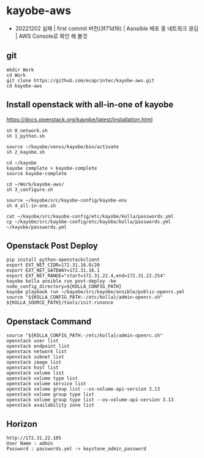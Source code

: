 # kayobe-aws
- 20221202 실패 | first commit 버전(3f71d16) | Asnsible 배포 중 네트워크 끊김 | AWS Console로 확인 해 볼것

## git
```
mkdir Work
cd Work
git clone https://github.com/ecoprintec/kayobe-aws.git
cd kayobe-aws
```

## Install openstack with all-in-one of kayobe
https://docs.openstack.org/kayobe/latest/installation.html
```
sh 0_network.sh
sh 1_python.sh

source ~/kayobe/venvs/kayobe/bin/activate
sh 2_kayobe.sh

cd ~/kayobe
kayobe complete > kayobe-complete
source kayobe-complete

cd ~/Work/kayobe-aws/
sh 3_configure.sh

source ~/kayobe/src/kayobe-config/kayobe-env
sh 4_all-in-one.sh

cat ~/kayobe/src/kayobe-config/etc/kayobe/kolla/passwords.yml
cp ~/kayobe/src/kayobe-config/etc/kayobe/kolla/passwords.yml ~/kayobe/passwords.yml
```

## Openstack Post Deploy
```
pip install python-openstackclient
export EXT_NET_CIDR=172.31.16.0/20
export EXT_NET_GATEWAY=172.31.16.1
export EXT_NET_RANGE="start=172.31.22.4,end=172.31.22.254"
kayobe kolla ansible run post-deploy -ke node_config_directory=${KOLLA_CONFIG_PATH}
kayobe playbook run ~/kayobe/src/kayobe/ansible/public-openrc.yml
source "${KOLLA_CONFIG_PATH:-/etc/kolla}/admin-openrc.sh"
${KOLLA_SOURCE_PATH}/tools/init-runonce
```

## Openstack Command
```
source "${KOLLA_CONFIG_PATH:-/etc/kolla}/admin-openrc.sh"
openstack user list
openstack endpoint list
openstack network list
openstack subnet list
openstack image list
openstack host list
openstack volume list
openstack volume type list
openstack volume service list
openstack volume group list --os-volume-api-version 3.13
openstack volume group type list
openstack volume group type list --os-volume-api-version 3.13
openstack availability zone list
```

## Horizon
```
http://172.31.22.105
User Name : admin
Password : passwords.yml -> keystone_admin_password
```
